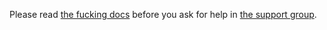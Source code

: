 Please read [the fucking docs](https://friendly-telegram.github.io "the fucking docs") before you ask for help in [the support group](https://t.me/friendlytgbot "the support group").

